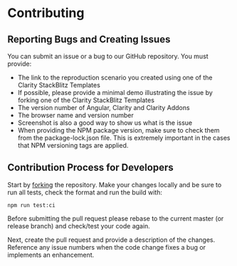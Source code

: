 # Contributing

## Reporting Bugs and Creating Issues

You can submit an issue or a bug to our GitHub repository. You must provide:

- The link to the reproduction scenario you created using one of the Clarity StackBlitz Templates
- If possible, please provide a minimal demo illustrating the issue by forking one of the Clarity StackBlitz Templates
- The version number of Angular, Clarity and Clarity Addons
- The browser name and version number
- Screenshot is also a good way to show us what is the issue
- When providing the NPM package version, make sure to check them from the package-lock.json file. This is extremely important in the cases that NPM versioning tags are applied.

## Contribution Process for Developers

Start by [forking](https://help.github.com/articles/fork-a-repo/) the repository. Make your changes locally and be sure to run all tests, check the format and run the build with:

    npm run test:ci

Before submitting the pull request please rebase to the current master (or release branch) and check/test your code again.

Next, create the pull request and provide a description of the changes. Reference any issue numbers when the code change fixes a bug or implements an enhancement.
